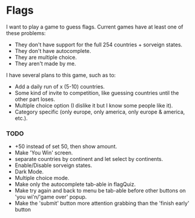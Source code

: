 # Flags

I want to play a game to guess flags. Current games have at least one of these problems:
- They don't have support for the full 254 countries + sorveign states.
- They don't have autocomplete.
- They are multiple choice.
- They aren't made by me.

I have several plans to this game, such as to:

- Add a daily run of x (5-10) countries.
- Some kind of invite to competition, like guessing countries until the other part loses.
- Multiple choice option (I dislike it but I know some people like it).
- Category specific (only europe, only america, only europe & america, etc.).

### TODO
- +50 instead of set 50, then show amount.
- Make 'You Win' screen.
- separate countries by continent and let select by continents.
- Enable/Disable sorveign states.
- Dark Mode.
- Multiple choice mode.
- Make only the autocomplete tab-able in flagQuiz.
- Make try again and back to menu be tab-able before other buttons on 'you wi'n/'game over' popup.
- Make the 'submit' button more attention grabbing than the 'finish early' button
